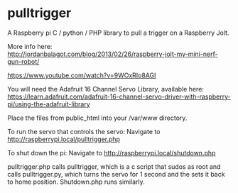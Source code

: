 pulltrigger
===========

A Raspberry pi C / python / PHP library to pull a trigger on a Raspberry Jolt.

More info here:  
http://jordanbalagot.com/blog/2013/02/26/raspberry-jolt-my-mini-nerf-gun-robot/

https://www.youtube.com/watch?v=9WOxRIo8AGI  

You will need the Adafruit 16 Channel Servo Library, available here: https://learn.adafruit.com/adafruit-16-channel-servo-driver-with-raspberry-pi/using-the-adafruit-library

Place the files from public_html into your /var/www directory.

To run the servo that controls the servo:
Navigate to http://raspberrypi.local/pulltrigger.php

To shut down the pi:
Navigate to http://raspberrypi.local/shutdown.php

pulltrigger.php calls pulltrigger, which is a c script that sudos as root and calls pulltrigger.py, which turns the servo for 1 second and the sets it back to home position. Shutdown.php runs similarly.
